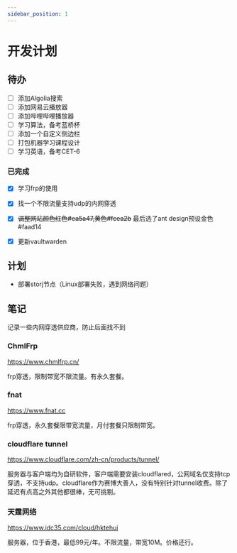 ```yaml
---
sidebar_position: 1
---
```

# 开发计划



## 待办

- [ ] 添加Algolia搜索
- [ ] 添加网易云播放器
- [ ] 添加哔哩哔哩播放器
- [ ] 学习算法，备考蓝桥杯
- [ ] 添加一个自定义侧边栏
- [ ] 打包机器学习课程设计
- [ ] 学习英语，备考CET-6

### 已完成

- [x] 学习frp的使用
- [x] 找一个不限流量支持udp的内网穿透
- [x] ~~调整网站颜色红色#ea5a47,黄色#fcea2b~~ 最后选了ant design预设金色#faad14
- [x] 更新vaultwarden



## 计划

- 部署storj节点（Linux部署失败，遇到网络问题）

## 笔记
记录一些内网穿透供应商，防止后面找不到

### ChmlFrp
https://www.chmlfrp.cn/

frp穿透，限制带宽不限流量。有永久套餐。
### fnat
https://www.fnat.cc

frp穿透，永久套餐限带宽流量，月付套餐只限制带宽。

### cloudflare tunnel
https://www.cloudflare.com/zh-cn/products/tunnel/

服务器与客户端均为自研软件，客户端需要安装cloudflared，公网域名仅支持tcp穿透，不支持udp。cloudflare作为赛博大善人，没有特别针对tunnel收费。除了延迟有点高之外其他都很棒，无可挑剔。

### 天霆网络
https://www.idc35.com/cloud/hktehui

服务器，位于香港，最低99元/年。不限流量，带宽10M。价格还行。